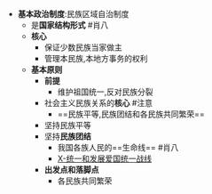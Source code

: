 - **基本政治制度**:民族区域自治制度
	- 是**国家结构形式** #肖八
	- **核心**
		- 保证少数民族当家做主
		- 管理本民族,本地方事务的权利
	- **基本原则**
		- **前提**
			- 维护祖国统一,反对民族分裂
		- 社会主义民族关系的**核心** #注意
			- ==民族平等,民族团结和各民族共同繁荣==
		- 坚持民族平等
		- 坚持**民族团结**
			- 我国各族人民的==生命线==  #肖八  
			- [X-统一和发展爱国统一战线](X-统一和发展爱国统一战线.md)
		- **出发点和落脚点**
			- 各民族共同繁荣